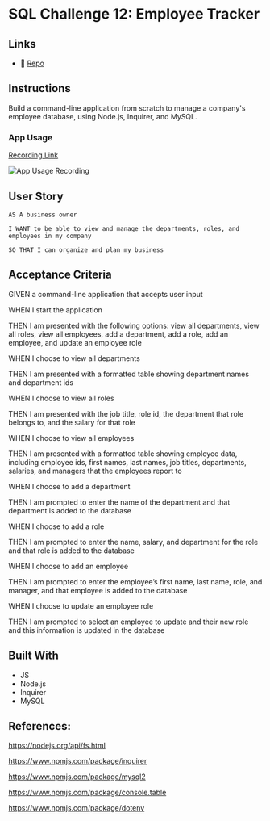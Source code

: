 # SQL Challenge 12: Employee Tracker

## Links
* 💾 [Repo](https://github.com/gallolopez1/employee-tracker)

## Instructions
Build a command-line application from scratch to manage a company's employee database, using Node.js, Inquirer, and MySQL.

### App Usage
[Recording Link](https://watch.screencastify.com/v/7AaKVAKhFQKKP6DMRh1R)

![App Usage Recording](./assets/employee-tracker.gif)

## User Story
`AS A business owner`

`I WANT to be able to view and manage the departments, roles, and employees in my company`

`SO THAT I can organize and plan my business`

## Acceptance Criteria
GIVEN a command-line application that accepts user input

WHEN I start the application

THEN I am presented with the following options: view all departments, view all roles, view all employees, add a department, add a role, add an employee, and update an employee role

WHEN I choose to view all departments

THEN I am presented with a formatted table showing department names and department ids

WHEN I choose to view all roles

THEN I am presented with the job title, role id, the department that role belongs to, and the salary for that role

WHEN I choose to view all employees

THEN I am presented with a formatted table showing employee data, including employee ids, first names, last names, job titles, departments, salaries, and managers that the employees report to

WHEN I choose to add a department

THEN I am prompted to enter the name of the department and that department is added to the database

WHEN I choose to add a role

THEN I am prompted to enter the name, salary, and department for the role and that role is added to the database

WHEN I choose to add an employee

THEN I am prompted to enter the employee’s first name, last name, role, and manager, and that employee is added to the database

WHEN I choose to update an employee role

THEN I am prompted to select an employee to update and their new role and this information is updated in the database

## Built With
* JS
* Node.js
* Inquirer
* MySQL

## References:
https://nodejs.org/api/fs.html

https://www.npmjs.com/package/inquirer

https://www.npmjs.com/package/mysql2

https://www.npmjs.com/package/console.table

https://www.npmjs.com/package/dotenv